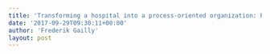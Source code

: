 ```yaml
---
title: 'Transforming a hospital into a process-oriented organization: Process-aware Hospital IT systems (Lore Vermeulen)'
date: '2017-09-29T09:30:11+00:00'
author: 'Frederik Gailly'
layout: post
---
```


